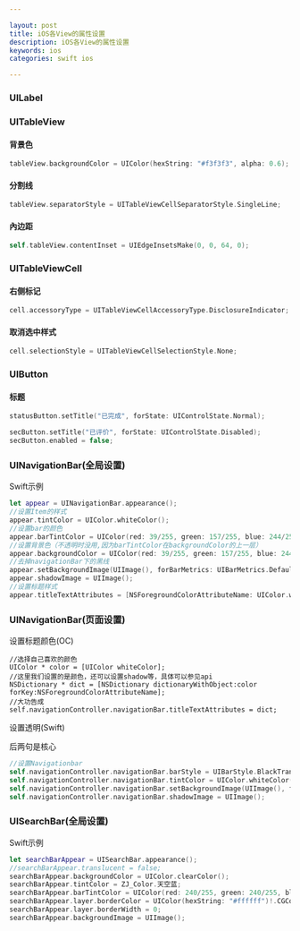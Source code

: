 ```yaml
---

layout: post
title: iOS各View的属性设置
description: iOS各View的属性设置
keywords: ios
categories: swift ios

---
```



### UILabel


### UITableView

#### 背景色

```swift
tableView.backgroundColor = UIColor(hexString: "#f3f3f3", alpha: 0.6);
```

#### 分割线

```swift
tableView.separatorStyle = UITableViewCellSeparatorStyle.SingleLine;
```

#### 內边距

```swift
self.tableView.contentInset = UIEdgeInsetsMake(0, 0, 64, 0);
```

### UITableViewCell

#### 右侧标记

```swift
cell.accessoryType = UITableViewCellAccessoryType.DisclosureIndicator;
```

#### 取消选中样式

```swift
cell.selectionStyle = UITableViewCellSelectionStyle.None;
```

### UIButton

#### 标题

```swift
statusButton.setTitle("已完成", forState: UIControlState.Normal);

secButton.setTitle("已评价", forState: UIControlState.Disabled);
secButton.enabled = false;
```

### UINavigationBar(全局设置)

Swift示例

```swift
let appear = UINavigationBar.appearance();
//设置Item的样式
appear.tintColor = UIColor.whiteColor();
//设置bar的颜色
appear.barTintColor = UIColor(red: 39/255, green: 157/255, blue: 244/255, alpha: 1.0);
//设置背景色（不透明时没用,因为barTintColor在backgroundColor的上一层）
appear.backgroundColor = UIColor(red: 39/255, green: 157/255, blue: 244/255, alpha: 1.0);
//去掉navigationBar下的黑线
appear.setBackgroundImage(UIImage(), forBarMetrics: UIBarMetrics.Default)
appear.shadowImage = UIImage();
//设置标题样式
appear.titleTextAttributes = [NSForegroundColorAttributeName: UIColor.whiteColor(),NSFontAttributeName: UIFont.systemFontOfSize(18)];
```

### UINavigationBar(页面设置)

设置标题颜色(OC)

```objc
//选择自己喜欢的颜色
UIColor * color = [UIColor whiteColor];
//这里我们设置的是颜色，还可以设置shadow等，具体可以参见api
NSDictionary * dict = [NSDictionary dictionaryWithObject:color forKey:NSForegroundColorAttributeName];
//大功告成
self.navigationController.navigationBar.titleTextAttributes = dict;
```

设置透明(Swift)

后两句是核心

```swift
//设置Navigationbar
self.navigationController.navigationBar.barStyle = UIBarStyle.BlackTranslucent;
self.navigationController.navigationBar.tintColor = UIColor.whiteColor();
self.navigationController.navigationBar.setBackgroundImage(UIImage(), forBarMetrics: UIBarMetrics.Default)
self.navigationController.navigationBar.shadowImage = UIImage();
```

### UISearchBar(全局设置)

Swift示例

```swift
let searchBarAppear = UISearchBar.appearance();
//searchBarAppear.translucent = false;
searchBarAppear.backgroundColor = UIColor.clearColor();
searchBarAppear.tintColor = ZJ_Color.天空蓝;
searchBarAppear.barTintColor = UIColor(red: 240/255, green: 240/255, blue: 240/255, alpha: 1.0);
searchBarAppear.layer.borderColor = UIColor(hexString: "#ffffff")!.CGColor;
searchBarAppear.layer.borderWidth = 0;
searchBarAppear.backgroundImage = UIImage();
```


